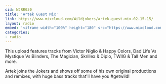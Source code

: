 ```yaml
---
cid: WJRR030
title: 'Artek Guest Mix'
link: https://www.mixcloud.com/Wildjokers/artek-guest-mix-02-15-15/
layout: radio
embed: '<iframe width="100%" height="180" src="https://www.mixcloud.com/widget/iframe/?embed_type=widget_standard&amp;embed_uuid=880d4da8-2493-41b3-9033-cc58fb57a458&amp;feed=https%3A%2F%2Fwww.mixcloud.com%2FWildjokers%2Fartek-guest-mix-02-15-15%2F&amp;hide_cover=1&amp;hide_tracklist=1&amp;replace=0" frameborder="0"></iframe>'
categories:
- radio
---
```


This upload features tracks from Victor Niglio & Happy Colors, Dad Life Vs Mystique Vs Blinders, The Magician, Skrillex & Diplo, TWIIG & Tall Men and more.

Artek joins the Jokers and shows off some of his own original productions and remixes, with huge bass tracks that'll have you #getwild!
